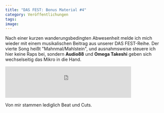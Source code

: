 ```yaml
---
title: "DAS FEST: Bonus Material #4"
category: Veröffentlichungen
tags: 
image: 
---
```


Nach einer kurzen wanderungsbedingten Abwesenheit melde ich mich wieder mit einem musikalischen Beitrag aus unserer DAS FEST-Reihe. Der vierte Song heißt "Mahnmal/Mahlstein", und ausnahmsweise steuere ich hier keine Raps bei, sondern **Audio88** und **Omega Takeshi**  geben sich wechselseitig das Mikro in die Hand.  
<iframe width="400" height="100" style="position: relative; display: block; width: 400px; height: 100px;" src="http://bandcamp.com/EmbeddedPlayer/v=2/track=1469165704/size=venti/bgcol=FFFFFF/linkcol=E60003/" allowtransparency="true" frameborder="0"></iframe>
  
Von mir stammen lediglich Beat und Cuts.